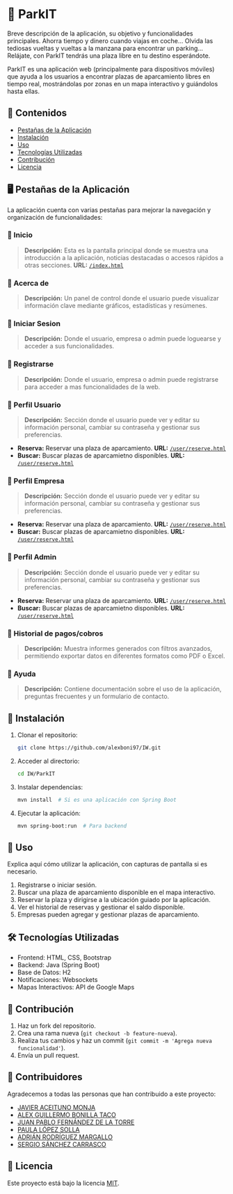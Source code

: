 # 📌 ParkIT

Breve descripción de la aplicación, su objetivo y funcionalidades principales.
Ahorra tiempo y dinero cuando viajas en coche... Olvida las tediosas vueltas y vueltas a la manzana para encontrar un parking... Relájate, con ParkIT tendrás una plaza libre en tu destino esperándote.

ParkIT es una aplicación web (principalmente para dispositivos móviles) que ayuda a los usuarios a encontrar plazas de aparcamiento libres en tiempo real, mostrándolas por zonas en un mapa interactivo y guiándolos hasta ellas.

## 📂 Contenidos
- [Pestañas de la Aplicación](#pestañas-de-la-aplicación)
- [Instalación](#instalación)
- [Uso](#uso)
- [Tecnologías Utilizadas](#tecnologías-utilizadas)
- [Contribución](#contribución)
- [Licencia](#licencia)

## 🖥️ Pestañas de la Aplicación

La aplicación cuenta con varias pestañas para mejorar la navegación y organización de funcionalidades:

### 🔹 Inicio
> **Descripción:** Esta es la pantalla principal donde se muestra una introducción a la aplicación, noticias destacadas o accesos rápidos a otras secciones.
> **URL:** [`/index.html`](./index.html)

### 🔹 Acerca de
> **Descripción:** Un panel de control donde el usuario puede visualizar información clave mediante gráficos, estadísticas y resúmenes.

### 🔹 Iniciar Sesion
> **Descripción:** Donde el usuario, empresa o admin puede loguearse y acceder a sus funcionalidades.

### 🔹 Registrarse
> **Descripción:** Donde el usuario, empresa o admin puede registrarse para acceder a mas funcionalidades de la web.

### 🔹 Perfil Usuario
> **Descripción:** Sección donde el usuario puede ver y editar su información personal, cambiar su contraseña y gestionar sus preferencias.
- **Reserva:** Reservar una plaza de aparcamiento. **URL:** [`/user/reserve.html`](./user/reserve.html)
- **Buscar:** Buscar plazas de aparcamietno disponibles. **URL:** [`/user/reserve.html`](./user/reserve.html)

### 🔹 Perfil Empresa
> **Descripción:** Sección donde el usuario puede ver y editar su información personal, cambiar su contraseña y gestionar sus preferencias.
- **Reserva:** Reservar una plaza de aparcamiento. **URL:** [`/user/reserve.html`](./user/reserve.html)
- **Buscar:** Buscar plazas de aparcamietno disponibles. **URL:** [`/user/reserve.html`](./user/reserve.html)

### 🔹 Perfil Admin
> **Descripción:** Sección donde el usuario puede ver y editar su información personal, cambiar su contraseña y gestionar sus preferencias.
- **Reserva:** Reservar una plaza de aparcamiento. **URL:** [`/user/reserve.html`](./user/reserve.html)
- **Buscar:** Buscar plazas de aparcamietno disponibles. **URL:** [`/user/reserve.html`](./user/reserve.html)

### 🔹 Historial de pagos/cobros
> **Descripción:** Muestra informes generados con filtros avanzados, permitiendo exportar datos en diferentes formatos como PDF o Excel.

### 🔹 Ayuda
> **Descripción:** Contiene documentación sobre el uso de la aplicación, preguntas frecuentes y un formulario de contacto.

## 🚀 Instalación

1. Clonar el repositorio:
   ```bash
   git clone https://github.com/alexboni97/IW.git
   ```
2. Acceder al directorio:
   ```bash
   cd IW/ParkIT
   ```
3. Instalar dependencias:
   ```bash
   mvn install  # Si es una aplicación con Spring Boot
   ```
4. Ejecutar la aplicación:
   ```bash
   mvn spring-boot:run  # Para backend
   ```

## 📌 Uso

Explica aquí cómo utilizar la aplicación, con capturas de pantalla si es necesario.

1. Registrarse o iniciar sesión.
2. Buscar una plaza de aparcamiento disponible en el mapa interactivo.
3. Reservar la plaza y dirigirse a la ubicación guiado por la aplicación.
4. Ver el historial de reservas y gestionar el saldo disponible.
5. Empresas pueden agregar y gestionar plazas de aparcamiento.

## 🛠 Tecnologías Utilizadas

- Frontend: HTML, CSS, Bootstrap
- Backend: Java (Spring Boot)
- Base de Datos: H2
- Notificaciones: Websockets
- Mapas Interactivos: API de Google Maps

## 🤝 Contribución

1. Haz un fork del repositorio.
2. Crea una rama nueva (`git checkout -b feature-nueva`).
3. Realiza tus cambios y haz un commit (`git commit -m 'Agrega nueva funcionalidad'`).
4. Envía un pull request.

## 👥 Contribuidores

Agradecemos a todas las personas que han contribuido a este proyecto:
- [JAVIER ACEITUNO MONJA](https://github.com/jaceituno16)
- [ALEX GUILLERMO BONILLA TACO](https://github.com/alexboni97)
- [JUAN PABLO FERNÁNDEZ DE LA TORRE](https://github.com/juanpf04)
- [PAULA LÓPEZ SOLLA](https://github.com/Paula211)
- [ADRIÁN RODRÍGUEZ MARGALLO](https://github.com/adrizz8)
- [SERGIO SÁNCHEZ CARRASCO](https://github.com/WalterDeRacagua) 

## 📜 Licencia

Este proyecto está bajo la licencia [MIT](LICENSE).





